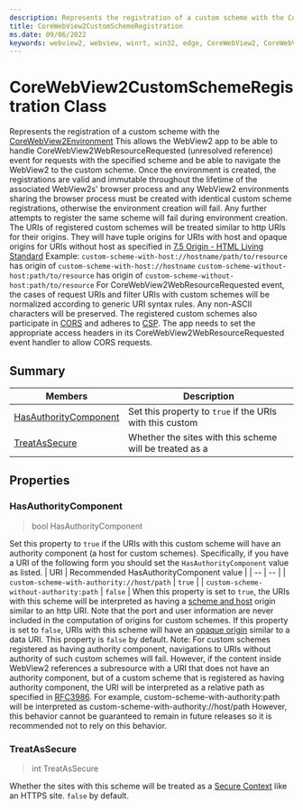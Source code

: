 ```yaml
---
description: Represents the registration of a custom scheme with the CoreWebView2Environment
title: CoreWebView2CustomSchemeRegistration
ms.date: 09/06/2022
keywords: webview2, webview, winrt, win32, edge, CoreWebView2, CoreWebView2Controller, browser control, edge html, CoreWebView2CustomSchemeRegistration
---
```


# CoreWebView2CustomSchemeRegistration Class



Represents the registration of a custom scheme with the [CoreWebView2Environment](corewebview2environment.md)
This allows the WebView2 app to be able to handle CoreWebView2WebResourceRequested (unresolved reference)
event for requests with the specified scheme and be able to navigate the WebView2
to the custom scheme. Once the environment is created, the registrations are
valid and immutable throughout the lifetime of the associated WebView2s' browser
process and any WebView2 environments sharing the browser process must be
created with identical custom scheme registrations, otherwise the environment
creation will fail.
Any further attempts to register the same scheme will fail during environment creation.
The URIs of registered custom schemes will be treated similar to http URIs for their origins.
They will have tuple origins for URIs with host and opaque origins for URIs
without host as specified in [7.5 Origin - HTML Living Standard](https://html.spec.whatwg.org/multipage/origin.html)
Example:
`custom-scheme-with-host://hostname/path/to/resource` has origin of `custom-scheme-with-host://hostname`
`custom-scheme-without-host:path/to/resource` has origin of `custom-scheme-without-host:path/to/resource`
For CoreWebView2WebResourceRequested event, the cases of request URIs and filter URIs
with custom schemes will be normalized according to generic URI syntax
rules. Any non-ASCII characters will be preserved.
The registered custom schemes also participate in
[CORS](https://developer.mozilla.org/en-US/docs/Web/HTTP/CORS) and
adheres to [CSP](https://developer.mozilla.org/en-US/docs/Web/HTTP/CSP).
The app needs to set the appropriate access headers in its
CoreWebView2WebResourceRequested event handler to allow CORS requests.

## Summary

Members|Description
--|--
[HasAuthorityComponent](#hasauthoritycomponent) | Set this property to `true` if the URIs with this custom
[TreatAsSecure](#treatassecure) | Whether the sites with this scheme will be treated as a

## Properties

### HasAuthorityComponent

>  bool HasAuthorityComponent

Set this property to `true` if the URIs with this custom
scheme will have an authority component (a host for custom schemes).
Specifically, if you have a URI of the following form you should set the
`HasAuthorityComponent` value as listed.
| URI | Recommended HasAuthorityComponent value |
| -- | -- |
| `custom-scheme-with-authority://host/path` | `true` |
| `custom-scheme-without-authority:path` | `false` |
When this property is set to `true`, the URIs with this scheme will be
interpreted as having a
[scheme and host](https://html.spec.whatwg.org/multipage/origin.html#concept-origin-tuple)
origin similar to an http URI. Note that the port and user
information are never included in the computation of origins for
custom schemes.
If this property is set to `false`, URIs with this scheme will have an
[opaque origin](https://html.spec.whatwg.org/multipage/origin.html#concept-origin-opaque)
similar to a data URI.
This property is `false` by default.
Note: For custom schemes registered as having authority component,
navigations to URIs without authority of such custom schemes will fail.
However, if the content inside WebView2 references
a subresource with a URI that does not have
an authority component, but of a custom scheme that is registered as
having authority component, the URI will be interpreted as a relative path
as specified in [RFC3986](https://www.rfc-editor.org/rfc/rfc3986).
For example, custom-scheme-with-authority:path will be interpreted
as custom-scheme-with-authority://host/path
However, this behavior cannot be guaranteed to remain in future
releases so it is recommended not to rely on this behavior.

### TreatAsSecure

>  int TreatAsSecure

Whether the sites with this scheme will be treated as a
[Secure Context](https://developer.mozilla.org/en-US/docs/Web/Security/Secure_Contexts)
like an HTTPS site.
`false` by default.




